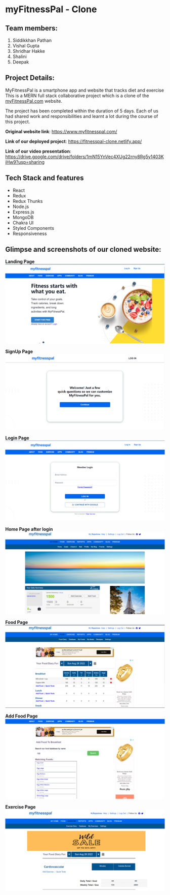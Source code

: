 # myFitnessPal - Clone

## Team members:
1. Siddikkhan Pathan
2. Vishal Gupta
3. Shridhar Hakke
4. Shalini
5. Deepak

## Project Details:
MyFitnessPal is a smartphone app and website that tracks diet and exercise  This is a MERN full stack collaborative project which is a clone of the [myFitnessPal.com](https://www.myfitnesspal.com/) website.

The project has been completed within the duration of 5 days. Each of us had shared work and responsibilities and learnt a lot during the course of this project.

**Original website link**: https://www.myfitnesspal.com/

**Link of our deployed project**: https://fitnesspal-clone.netlify.app/

**Link of our video presentation**: https://drive.google.com/drive/folders/1mN15YnVec4XUg22rny8Rg5y1403KiHw9?usp=sharing

## Tech Stack and features
- React
- Redux
- Redux Thunks
- Node.js
- Express.js
- MongoDB
- Chakra UI
- Styled Components
- Responsiveness


## Glimpse and screenshots of our cloned website:
**Landing Page**
![App Screenshot](https://github.com/siddikgitt/accidental-marble-9532/blob/main/screenshots/landingPage.png)

**SignUp Page**
![App Screenshot](https://github.com/siddikgitt/accidental-marble-9532/blob/main/screenshots/signup.png)

**Login Page**
![App Screenshot](https://github.com/siddikgitt/accidental-marble-9532/blob/main/screenshots/login.png)

**Home Page after login**
![App Screenshot](https://github.com/siddikgitt/accidental-marble-9532/blob/main/screenshots/homeAfterLogin.png)


**Food Page**
![App Screenshot](https://github.com/siddikgitt/accidental-marble-9532/blob/main/screenshots/food.png)

**Add Food Page**
![App Screenshot](https://github.com/siddikgitt/accidental-marble-9532/blob/main/screenshots/addFood.png)

**Exercise Page**
![App Screenshot](https://github.com/siddikgitt/accidental-marble-9532/blob/main/screenshots/exercise.png)



